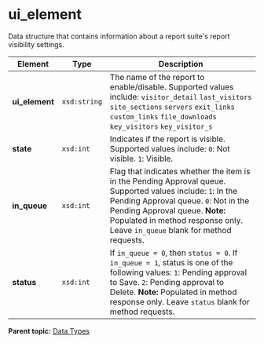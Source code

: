 # ui\_element

Data structure that contains information about a report suite's report visibility settings.

|Element|Type|Description|
|-------|----|-----------|
|**ui\_element** |`xsd:string` | The name of the report to enable/disable. Supported values include: `visitor_detail` `last_visitors` `site_sections` `servers` `exit_links` `custom_links` `file_downloads` `key_visitors` `key_visitor_s` |
|**state** |`xsd:int` | Indicates if the report is visible. Supported values include: `0`: Not visible. `1`: Visible. |
|**in\_queue** |`xsd:int` | Flag that indicates whether the item is in the Pending Approval queue. Supported values include: `1`: In the Pending Approval queue. `0`: Not in the Pending Approval queue. **Note:** Populated in method response only. Leave `in_queue` blank for method requests. |
|**status** |`xsd:int` | If `in_queue = 0`, then `status = 0`. If `in_queue = 1`, status is one of the following values: `1`: Pending approval to Save. `2`: Pending approval to Delete. **Note:** Populated in method response only. Leave `status` blank for method requests. |

**Parent topic:** [Data Types](../data_types/c_datatypes.md)

